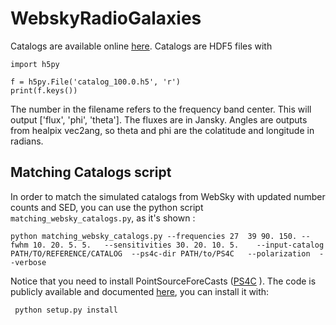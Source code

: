 # WebskyRadioGalaxies

Catalogs  are available online 
[here](https://portal.nersc.gov/project/sobs/users/Radio_WebSky/matched_catalogs_2/). Catalogs are HDF5 files with 

```
import h5py

f = h5py.File('catalog_100.0.h5', 'r')
print(f.keys())
```

The number in the filename refers to the frequency band center. This will output ['flux', 'phi', 'theta']. The fluxes are in Jansky. Angles are outputs from healpix vec2ang, so theta and phi are the colatitude and longitude in radians. 

## Matching Catalogs script 

In order to match the simulated catalogs from WebSky with updated number counts and SED, you can use the python script `matching_websky_catalogs.py`, as it's shown : 

```
python matching_websky_catalogs.py --frequencies 27  39 90. 150. --fwhm 10. 20. 5. 5.   --sensitivities 30. 20. 10. 5.    --input-catalog PATH/TO/REFERENCE/CATALOG  --ps4c-dir PATH/to/PS4C   --polarization  --verbose
```


Notice that you need to install PointSourceForeCasts ([PS4C](https://gitlab.com/giuse.puglisi/PS4C.git) ). 
The code is publicly available and documented [here](http://giuspugl.github.io/ps4c/index.html), you can install it with:  

```
 python setup.py install
```



